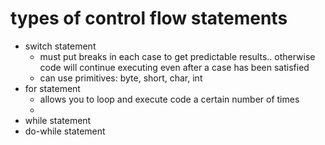 # types of control flow statements

- switch statement
  - must put breaks in each case to get predictable results.. otherwise code will continue executing even after a case has been satisfied
  - can use primitives: byte, short, char, int
- for statement
  - allows you to loop and execute code a certain number of times
  -
- while statement
- do-while statement
